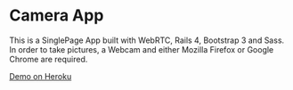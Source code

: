 # Camera App

This is a SinglePage App built with WebRTC, Rails 4, Bootstrap 3 and Sass. In order to take pictures, a Webcam and either Mozilla Firefox or Google Chrome are required.

[Demo on Heroku](http://secret-hamlet-8254.herokuapp.com/)
